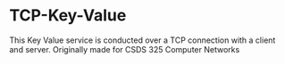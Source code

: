 # TCP-Key-Value
This Key Value service is conducted over a TCP connection with a client and server.  Originally made for CSDS 325 Computer Networks
